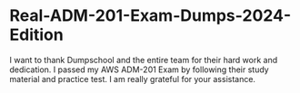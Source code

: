 # Real-ADM-201-Exam-Dumps-2024-Edition
I want to thank Dumpschool and the entire team for their hard work and dedication. I passed my AWS ADM-201 Exam by following their study material and practice test. I am really grateful for your assistance. 
